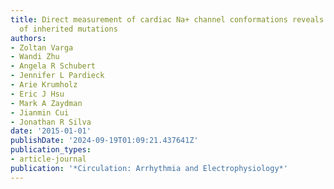```yaml
---
title: Direct measurement of cardiac Na+ channel conformations reveals molecular pathologies
  of inherited mutations
authors:
- Zoltan Varga
- Wandi Zhu
- Angela R Schubert
- Jennifer L Pardieck
- Arie Krumholz
- Eric J Hsu
- Mark A Zaydman
- Jianmin Cui
- Jonathan R Silva
date: '2015-01-01'
publishDate: '2024-09-19T01:09:21.437641Z'
publication_types:
- article-journal
publication: '*Circulation: Arrhythmia and Electrophysiology*'
---
```

